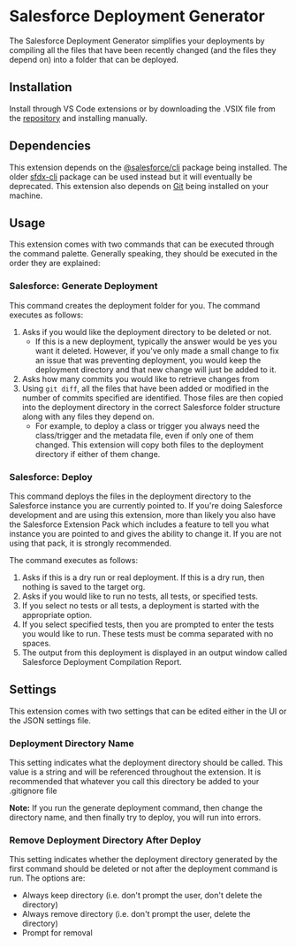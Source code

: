# Salesforce Deployment Generator

The Salesforce Deployment Generator simplifies your deployments by compiling all the files that have been recently changed (and the files they depend on) into a folder that can be deployed.

## Installation

Install through VS Code extensions or by downloading the .VSIX file from the [repository](https://github.com/tannerrobinaugh/Salesforce-Deployment-Generator) and installing manually.

## Dependencies

This extension depends on the [@salesforce/cli](https://www.npmjs.com/package/@salesforce/cli) package being installed. The older [sfdx-cli](https://www.npmjs.com/package/sfdx-cli) package can be used instead but it will eventually be deprecated. This extension also depends on [Git](https://git-scm.com/) being installed on your machine.

## Usage

This extension comes with two commands that can be executed through the command palette. Generally speaking, they should be executed in the order they are explained:

### Salesforce: Generate Deployment

This command creates the deployment folder for you. The command executes as follows:

1. Asks if you would like the deployment directory to be deleted or not.
    - If this is a new deployment, typically the answer would be yes you want it deleted. However, if you've only made a small change to fix an issue that was preventing deployment, you would keep the deployment directory and that new change will just be added to it.
2. Asks how many commits you would like to retrieve changes from
3. Using `git diff`, all the files that have been added or modified in the number of commits specified are identified. Those files are then copied into the deployment directory in the correct Salesforce folder structure along with any files they depend on.
    - For example, to deploy a class or trigger you always need the class/trigger and the metadata file, even if only one of them changed. This extension will copy both files to the deployment directory if either of them change.

### Salesforce: Deploy

This command deploys the files in the deployment directory to the Salesforce instance you are currently pointed to. If you're doing Salesforce development and are using this extension, more than likely you also have the Salesforce Extension Pack which includes a feature to tell you what instance you are pointed to and gives the ability to change it. If you are not using that pack, it is strongly recommended.

The command executes as follows:

1. Asks if this is a dry run or real deployment. If this is a dry run, then nothing is saved to the target org.
2. Asks if you would like to run no tests, all tests, or specified tests.
3. If you select no tests or all tests, a deployment is started with the appropriate option.
4. If you select specified tests, then you are prompted to enter the tests you would like to run. These tests must be comma separated with no spaces.
5. The output from this deployment is displayed in an output window called Salesforce Deployment Compilation Report.

## Settings

This extension comes with two settings that can be edited either in the UI or the JSON settings file.

### Deployment Directory Name

This setting indicates what the deployment directory should be called. This value is a string and will be referenced throughout the extension. It is recommended that whatever you call this directory be added to your .gitignore file

**Note:** If you run the generate deployment command, then change the directory name, and then finally try to deploy, you will run into errors.

### Remove Deployment Directory After Deploy

This setting indicates whether the deployment directory generated by the first command should be deleted or not after the deployment command is run. The options are:

- Always keep directory (i.e. don't prompt the user, don't delete the directory)
- Always remove directory (i.e. don't prompt the user, delete the directory)
- Prompt for removal
